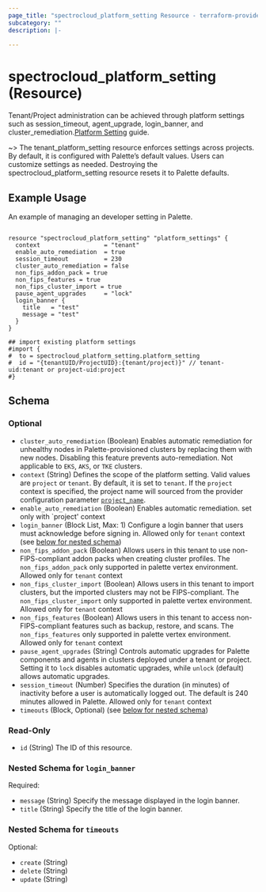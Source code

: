 ```yaml
---
page_title: "spectrocloud_platform_setting Resource - terraform-provider-spectrocloud"
subcategory: ""
description: |-
  
---
```


# spectrocloud_platform_setting (Resource)

  

Tenant/Project administration can be achieved through platform settings such as session_timeout, agent_upgrade, login_banner, and cluster_remediation.[Platform Setting](https://docs.spectrocloud.com/clusters/cluster-management/platform-settings/) guide.

~> The tenant_platform_setting resource enforces settings across projects. By default, it is configured with Palette’s default values. Users can customize settings as needed. Destroying the spectrocloud_platform_setting resource resets it to Palette defaults.

## Example Usage

An example of managing an developer setting in Palette.

```hcl

resource "spectrocloud_platform_setting" "platform_settings" {
  context                  = "tenant"
  enable_auto_remediation  = true
  session_timeout          = 230
  cluster_auto_remediation = false
  non_fips_addon_pack = true
  non_fips_features = true
  non_fips_cluster_import = true
  pause_agent_upgrades     = "lock"
  login_banner {
    title   = "test"
    message = "test"
  }
}

## import existing platform settings
#import {
#  to = spectrocloud_platform_setting.platform_setting
#  id = "{tenantUID/ProjectUID}:{tenant/project)}" // tenant-uid:tenant or project-uid:project
#}

```

<!-- schema generated by tfplugindocs -->
## Schema

### Optional

- `cluster_auto_remediation` (Boolean) Enables automatic remediation for unhealthy nodes in Palette-provisioned clusters by replacing them with new nodes. Disabling this feature prevents auto-remediation. Not applicable to `EKS`, `AKS`, or `TKE` clusters.
- `context` (String) Defines the scope of the platform setting. Valid values are `project` or `tenant`. By default, it is set to `tenant`. If  the `project` context is specified, the project name will sourced from the provider configuration parameter [`project_name`](https://registry.terraform.io/providers/spectrocloud/spectrocloud/latest/docs#schema).
- `enable_auto_remediation` (Boolean) Enables automatic remediation. set only with `project' context
- `login_banner` (Block List, Max: 1) Configure a login banner that users must acknowledge before signing in. Allowed only for `tenant` context (see [below for nested schema](#nestedblock--login_banner))
- `non_fips_addon_pack` (Boolean) Allows users in this tenant to use non-FIPS-compliant addon packs when creating cluster profiles. The `non_fips_addon_pack` only supported in palette vertex environment. Allowed only for `tenant` context
- `non_fips_cluster_import` (Boolean) Allows users in this tenant to import clusters, but the imported clusters may not be FIPS-compliant.  The `non_fips_cluster_import` only supported in palette vertex environment. Allowed only for `tenant` context
- `non_fips_features` (Boolean) Allows users in this tenant to access non-FIPS-compliant features such as backup, restore, and scans. The `non_fips_features` only supported in palette vertex environment. Allowed only for `tenant` context
- `pause_agent_upgrades` (String) Controls automatic upgrades for Palette components and agents in clusters deployed under a tenant or project. Setting it to `lock` disables automatic upgrades, while `unlock` (default) allows automatic upgrades.
- `session_timeout` (Number) Specifies the duration (in minutes) of inactivity before a user is automatically logged out. The default is 240 minutes allowed in Palette. Allowed only for `tenant` context
- `timeouts` (Block, Optional) (see [below for nested schema](#nestedblock--timeouts))

### Read-Only

- `id` (String) The ID of this resource.

<a id="nestedblock--login_banner"></a>
### Nested Schema for `login_banner`

Required:

- `message` (String) Specify the message displayed in the login banner.
- `title` (String) Specify the title of the login banner.


<a id="nestedblock--timeouts"></a>
### Nested Schema for `timeouts`

Optional:

- `create` (String)
- `delete` (String)
- `update` (String)
